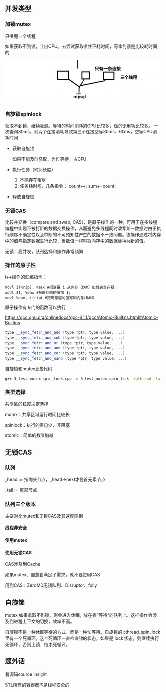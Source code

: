 ## 并发类型

### 加锁mutex

只唤醒一个线程

如果获取不到锁，让出CPU。去尝试获取锁并不耗时间，等拿到锁是比较耗时间的

![image-20210512213314901](../images/image-20210512213314901.png)

### 自旋锁spinlock

获取不到锁，继续检测。等待的时间消耗的CPU比较多，做的无用功比较多。
一次查询30ms，前两个连接消耗导致第三个连接空等30ms、60ms，空等CPU消耗时间

- 获取自旋锁

  如果不能及时获取，为忙等待，占CPU

- 执行任务（时间长度）

  1. 不能存在阻塞
  2. 任务耗时短，几条指令； count++; sum+=count;

- 释放自旋锁



### 无锁CAS

比较并交换（compare and swap, CAS），是原子操作的一种，可用于在多线程编程中实现不被打断的数据交换操作，从而避免多线程同时改写某一数据时由于执行顺序不确定性以及中断的不可预知性产生的数据不ー致问题。该操作通过将内存中的值与指定数据进行比较，当数值一样时将内存中的数据替换为新的值。

无锁：高并发，队列选择和操作非常频繁

### 操作的原子性

i++操作的汇编指令：

```assembly
movl i(%rip), %eax #把变量 i 从内存（RAM）加载到寄存器；
addl $1, %eax #把寄存器的值加 1;
movl %eax, i(rip) #把寄存器的值写回内存(RAM)
```

原子操作有专门的函数可以执行

https://gcc.gnu.org/onlinedocs/gcc-4.1.1/gcc/Atomic-Builtins.html#Atomic-Builtins

```cpp
type __sync_fetch_and_add (type *ptr, type value, ...)
type __sync_fetch_and_sub (type *ptr, type value, ...)
type __sync_fetch_and_or (type *ptr, type value, ...)
type __sync_fetch_and_and (type *ptr, type value, ...)
type __sync_fetch_and_xor (type *ptr, type value, ...)
type __sync_fetch_and_nand (type *ptr, type value, ...)
```



自旋锁和mutex比较代码

```sh
g++ 3_test_mutex_spin_lock.cpp -o 3_test_mutex_spin_lock -lpthread -latomic -std=gnu++11
```



### 类型选择

共享区的粒度决定选择

mutex：共享区域运行时间比较长

spinlock：执行的语句少，非阻塞

atomic：简单的数值加减



## 无锁CAS

### 队列

_head := 指向头节点，\_head->next才是首元素节点

_tail := 尾部节点

### 队列三个版本

主要对比mutex和无锁CAS及其速度区别

#### 线程非安全

#### 使用mutex

#### 使用无锁CAS

CAS涉及到Cache



如果mutex、自旋锁满足了需求，就不要使用CAS

用到CAS：ZeroMQ无锁队列、Disruptor、folly

## 自旋锁

mutex 如果拿取不到锁，则会进入休眠，放在锁“等待”的队列上。这样操作会涉及到进程上下文的切换，效率不高。

自旋锁不是一种休眠等待的方式，而是一种忙等待。自旋锁的 pthread_spin_lock 里有一个死循环，这个死循环一直检查锁的状态，如果是 lock 状态，则继续执行死循环，否则上锁，结束死循环。







## 题外话

看源码source insight

STL所有的容器都不是线程安全的

